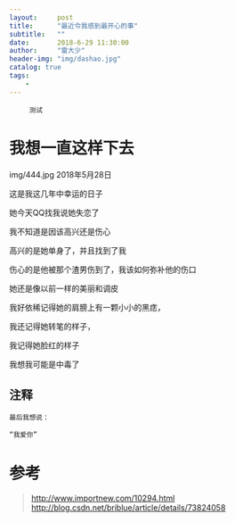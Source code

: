```yaml
---
layout:     post
title:      "最近令我感到最开心的事"
subtitle:   ""
date:       2018-6-29 11:30:00
author:     "雷大少"
header-img: "img/dashao.jpg"
catalog: true
tags:
    - 
---
```




         测试
# 我想一直这样下去

 img/444.jpg
2018年5月28日

这是我这几年中幸运的日子

她今天QQ找我说她失恋了

我不知道是因该高兴还是伤心

高兴的是她单身了，并且找到了我

伤心的是他被那个渣男伤到了，我该如何弥补他的伤口

她还是像以前一样的美丽和调皮

我好依稀记得她的肩膀上有一颗小小的黑痣，

我还记得她转笔的样子，

我记得她脸红的样子

我想我可能是中毒了

                  

## 注释
   

	
	最后我想说：
	
	“我爱你” 
      
# 参考

>  http://www.importnew.com/10294.html
> http://blog.csdn.net/briblue/article/details/73824058
